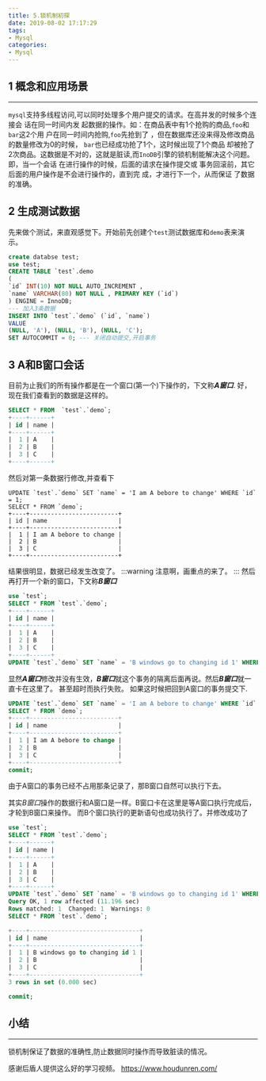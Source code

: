 ```yaml
---
title: 5.锁机制初探
date: 2019-08-02 17:17:29
tags:
- Mysql
categories:
- Mysql
---
```


## 1 概念和应用场景
--- 
`mysql`支持多线程访问,可以同时处理多个用户提交的请求。在高并发的时候多个连接会 话在同一时间内发
起数据的操作。如：在商品表中有1个抢购的商品,`foo`和`bar`这2个用 户在同一时间内抢购,`foo`先抢到了
，但在数据库还没来得及修改商品的数量修改为0的时候， `bar`也已经成功抢了1个，这时候出现了1个商品
却被抢了2次商品。这数据是不对的，这就是脏读,而`InoDB`引擎的锁机制能解决这个问题。即，当一个会话
在进行操作的时候，后面的请求在操作提交或 事务回滚前，其它后面的用户操作是不会进行操作的，直到完
成，才进行下一个，从而保证 了数据的准确。
<!--more-->
## 2 生成测试数据
先来做个测试，来直观感觉下。开始前先创建个`test`测试数据库和`demo`表来演示。
``` sql
create databse test;  
use test;
CREATE TABLE `test`.demo 
( 
`id` INT(10) NOT NULL AUTO_INCREMENT , 
`name` VARCHAR(80) NOT NULL , PRIMARY KEY (`id`)
) ENGINE = InnoDB;
--- 加入3条数据
INSERT INTO `test`.`demo` (`id`, `name`) 
VALUE 
(NULL, 'A'), (NULL, 'B'), (NULL, 'C');
SET AUTOCOMMIT = 0; --- 关闭自动提交,开启事务
```
## 3 A和B窗口会话
目前为止我们的所有操作都是在一个窗口(第一个)下操作的，下文称***A窗口***.
好，现在我们查看到的数据是这样的。
``` sql
SELECT * FROM  `test`.`demo`;
+----+------+
| id | name |
+----+------+
|  1 | A    |
|  2 | B    |
|  3 | C    |
+----+------+
```
然后对第一条数据行修改,并查看下
``` 
UPDATE `test`.`demo` SET `name` = 'I am A bebore to change' WHERE `id` = 1;
SELECT * FROM `demo`;
+----+-------------------------+
| id | name                    |
+----+-------------------------+
|  1 | I am A bebore to change |
|  2 | B                       |
|  3 | C                       |
+----+-------------------------+
```
结果很明显，数据已经发生改变了。
:::warning
注意啊，画重点的来了。
:::
然后再打开一个新的窗口，下文称***B窗口***
``` sql
use `test`;
SELECT * FROM `test`.`demo`;
+----+------+
| id | name |
+----+------+
|  1 | A    |
|  2 | B    |
|  3 | C    |
+----+------+
UPDATE `test`.`demo` SET `name` = 'B windows go to changing id 1' WHERE `id` = 1;
```
显然***A窗口***修改并没有生效，***B窗口***就这个事务的隔离后面再说。然后***B窗口***就一直卡在这里了。 甚至超时而执行失败。
如果这时候把回到A窗口的事务提交下.
``` sql
UPDATE `test`.`demo` SET `name` = 'I am A bebore to change' WHERE `id` = 1;
SELECT * FROM `demo`;
+----+-------------------------+
| id | name                    |
+----+-------------------------+
|  1 | I am A bebore to change |
|  2 | B                       |
|  3 | C                       |
+----+-------------------------+
commit;
```
由于A窗口的事务已经不占用那条记录了，那B窗口自然可以执行下去。

其实*B窗口*操作的数据行和A窗口是一样。B窗口卡在这里是等A窗口执行完成后，才轮到B窗口来操作。
而B个窗口执行的更新语句也成功执行了。并修改成功了
``` sql
use `test`;
SELECT * FROM `test`.`demo`;
+----+------+
| id | name |
+----+------+
|  1 | A    |
|  2 | B    |
|  3 | C    |
+----+------+
UPDATE `test`.`demo` SET `name` = 'B windows go to changing id 1' WHERE `id` = 1;
Query OK, 1 row affected (11.196 sec)
Rows matched: 1  Changed: 1  Warnings: 0
SELECT * FROM `test`.`demo`;

+----+-------------------------------+
| id | name                          |
+----+-------------------------------+
|  1 | B windows go to changing id 1 |
|  2 | B                             |
|  3 | C                             |
+----+-------------------------------+
3 rows in set (0.000 sec)

commit;
```

## 小结
---

锁机制保证了数据的准确性,防止数据同时操作而导致脏读的情况。

感谢后盾人提供这么好的学习视频。 https://www.houdunren.com/
